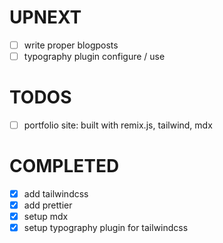 # UPNEXT
- [ ] write proper blogposts
- [ ] typography plugin configure / use

# TODOS
- [ ] portfolio site: built with remix.js, tailwind, mdx

# COMPLETED

- [x] add tailwindcss
- [x] add prettier
- [x] setup mdx
- [x] setup typography plugin for tailwindcss